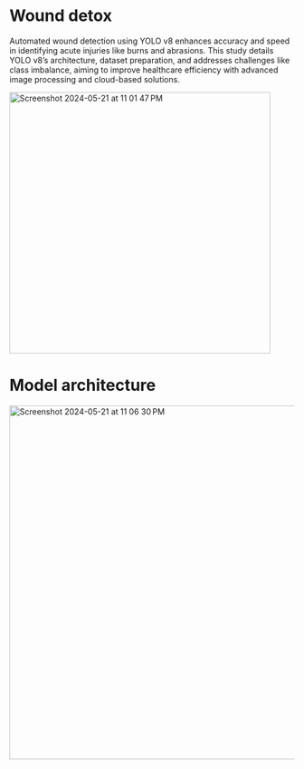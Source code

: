 
# Wound detox
Automated wound detection using YOLO v8 enhances accuracy and speed in identifying acute injuries like burns and abrasions. This study details YOLO v8’s architecture, dataset preparation, and addresses challenges like class imbalance, aiming to improve healthcare efficiency with advanced image processing and cloud-based solutions.


  <img width="461" alt="Screenshot 2024-05-21 at 11 01 47 PM" src="https://github.com/akashsharma-2002/Wound_detox/assets/73756172/819838ba-6e56-4d16-8e2f-e8488d761a56">


# Model architecture

<img width="624" alt="Screenshot 2024-05-21 at 11 06 30 PM" src="https://github.com/akashsharma-2002/Wound_detox/assets/73756172/ad6c98a0-923c-4801-8a0e-4aaa060b28ca">
